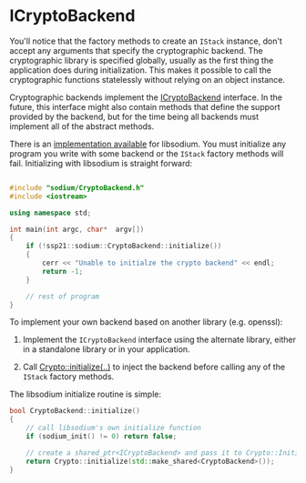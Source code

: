 # ICryptoBackend

You'll notice that the factory methods to create an `IStack` instance, don't accept any arguments that specify the cryptographic backend. The cryptographic library
is specified globally, usually as the first thing the application does during initialization. This makes it possible to call the cryptographic functions statelessly
without relying on an object instance.

Cryptographic backends implement the [ICryptoBackend]({{base_doxygen_path}}/classssp21_1_1ICryptoBackend.html) interface. In the future, this interface might also
contain methods that define the support provided by the backend, but for the time being all backends must implement all of the abstract methods.

There is an [implementation available]({{base_doxygen_path}}/classssp21_1_1sodium_1_1CryptoBackend.html) for libsodium. You must initialize any program you write with
some backend or the `IStack` factory methods will fail. Initializing with libsodium is straight forward:

```c++

#include "sodium/CryptoBackend.h"
#include <iostream>

using namespace std;

int main(int argc, char*  argv[])
{
    if (!ssp21::sodium::CryptoBackend::initialize())
    {
        cerr << "Unable to initialze the crypto backend" << endl;
        return -1;
    }

	// rest of program
}

```

To implement your own backend based on another library (e.g. openssl):

1. Implement the `ICryptoBackend` interface using the alternate library, either in a standalone library or in your application.

2. Call [Crypto::initialize(..)]({{base_doxygen_path}}/classssp21_1_1Crypto.html) to inject the backend before calling any of the `IStack` factory methods.

The libsodium initialize routine is simple:

``` c++
bool CryptoBackend::initialize()
{
    // call libsodium's own initialize function
    if (sodium_init() != 0) return false;

	// create a shared_ptr<ICryptoBackend> and pass it to Crypto::Initialize(..)
	return Crypto::initialize(std::make_shared<CryptoBackend>());
}
```
